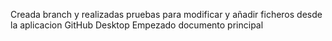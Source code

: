 Creada branch y realizadas pruebas para modificar y añadir ficheros desde la aplicacion GitHub Desktop
Empezado documento principal
